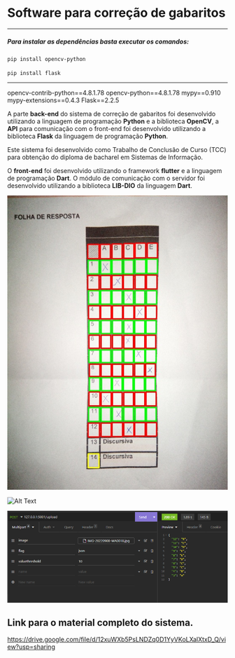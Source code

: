
# Software para correção de gabaritos

--------------

##### Para instalar as dependências basta executar os comandos:
 
    pip install opencv-python

    pip install flask

--------------
opencv-contrib-python==4.8.1.78
opencv-python==4.8.1.78
mypy==0.910
mypy-extensions==0.4.3
Flask==2.2.5

A parte **back-end** do sistema de correção de gabaritos foi desenvolvido utilizando a linguagem de programação **Python** e a biblioteca **OpenCV**, a **API** para comunicação com o front-end foi desenvolvido utilizando a biblioteca **Flask** da linguagem de programação **Python**.

Este sistema foi desenvolvido como Trabalho de Conclusão de Curso (TCC) para obtenção do diploma de bacharel em Sistemas de Informação.

O **front-end** foi desenvolvido utilizando o framework **flutter** e a linguagem de programação **Dart**. O módulo de comunicação com o servidor foi desenvolvido utilizando a biblioteca **LIB-DIO** da linguagem **Dart**.

![Alt Text](https://raw.githubusercontent.com/Otavio15/CORRETOR-DE-GABARITOS-BACKEND/master/Imagem-reconhecida.jpg)

![Alt Text](https://github.com/Otavio15/CORRETOR-DE-GABARITOS-BACKEND/blob/master/GIF.gif?raw=true)

![Alt Text](https://raw.githubusercontent.com/Otavio15/CORRETOR-DE-GABARITOS-BACKEND/master/example_api.png)

## Link para o material completo do sistema.

https://drive.google.com/file/d/12xuWXb5PsLNDZq0D1YyVKoLXalXtxD_Q/view?usp=sharing
